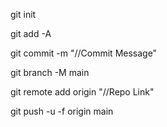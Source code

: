 git init

git add -A

git commit -m "//Commit Message"

git branch -M main

git remote add origin "//Repo Link"

git push -u -f origin main
